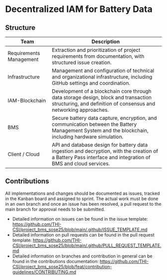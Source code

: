 # Decentralized IAM for Battery Data

## Structure

| Team | Description |
| - | - |
| Requirements Management | Extraction and prioritization of project requirements from documentation, with structured issue creation.  |
| Infrastructure | Management and configuration of technical and organizational infrastructure, including GitHub settings and coordination. |
| IAM-Blockchain | Development of a blockchain core through data storage design, block and transaction structuring, and definition of consensus and networking approaches. |
| BMS | Secure battery data capture, encryption, and communication between the Battery Management System and the blockchain, including hardware simulation. |
| Client / Cloud | API and database design for battery data ingestion and decryption, with the creation of a Battery Pass interface and integration of BMS and cloud services. |

## Contributions
All implementations and changes should be documented as issues, tracked in the Kanban board and assigned to sprint. The actual work must be done in an own branch and once an issue has been resolved, a pull request to the main branch for approval needs to be submitted. 
- Detailed information on issues can be found in the issue template: https://github.com/THI-CSI/project_bms_sose25/blob/main/.github/ISSUE_TEMPLATE.md
- Detailed information on pull requests can be found in the pull request template: https://github.com/THI-CSI/project_bms_sose25/blob/main/.github/PULL_REQUEST_TEMPLATE.md
- Detailed information on branches and contribution in general can be found in the contributions documentation: https://github.com/THI-CSI/project_bms_sose25/blob/feat/contribution-guidelines/CONTRIBUTING.md

